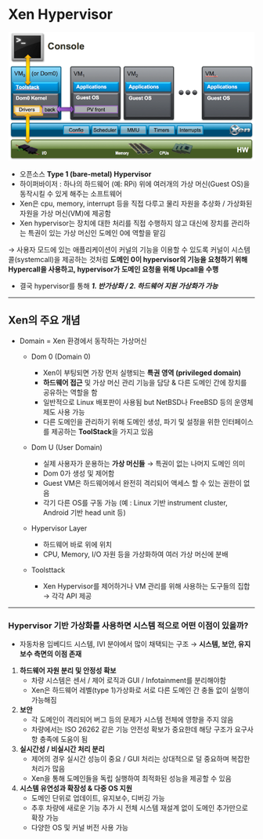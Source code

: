 # Xen Hypervisor

![xen_hypervisor](./img/xen_hypervisor.png)

- 오픈소스 **Type 1 (bare-metal) Hypervisor**
- 하이퍼바이저 : 하나의 하드웨어 (예: RPi) 위에 여러개의 가상 머신(Guest OS)을 동작시킬 수 있게 해주는 소프트웨어
- Xen은 cpu, memory, interrupt 등을 직접 다루고 물리 자원을 추상화 / 가상화된 자원을 가상 머신(VM)에 제공함
- Xen hypervisor는 장치에 대한 처리를 직접 수행하지 않고 대신에 장치를 관리하는 특권이 있는 가상 머신인 도메인 0에 역할을 맡김


&rarr; 사용자 모드에 있는 애플리케이션이 커널의 기능을 이용할 수 있도록 커널이 시스템콜(systemcall)을 제공하는 것처럼 **도메인 0이 hypervisor의 기능을 요청하기 위해 Hypercall을 사용하고, hypervisor가 도메인 요청을 위해 Upcall을 수행**
- 결국 hypervisor를 통해 ***1. 반가상화 / 2. 하드웨어 지원 가상화가 가능***

---
## Xen의 주요 개념
- Domain = Xen 환경에서 동작하는 가상머신
     - Dom 0 (Domain 0)
         - Xen이 부팅되면 가장 먼저 실행되는 **특권 영역 (privileged domain)**
         - **하드웨어 접근** 및 가상 머신 관리 기능을 담당 & 다른 도메인 간에 장치를 공유하는 역할을 함
         - 일반적으로 Linux 배포판이 사용됨 but NetBSD나 FreeBSD 등의 운영체제도 사용 가능
         - 다른 도메인을 관리하기 위해 도메인 생성, 파기 및 설정을 위한 인터페이스를 제공하는 **ToolStack**을 가지고 있음

     - Dom U (User Domain)
         - 실제 사용자가 운용하는 **가상 머신들** &rarr; 특권이 없는 나머지 도메인 의미
         - Dom 0가 생성 및 제어함
         - Guest VM은 하드웨어에서 완전히 격리되어 액세스 할 수 있는 권한이 없음
         - 각기 다른 OS를 구동 가능 (예 : Linux 기반 instrument cluster, Android 기반 head unit 등)

     - Hypervisor Layer
         - 하드웨어 바로 위에 위치
         - CPU, Memory, I/O 자원 등을 가상화하여 여러 가상 머신에 분배

     - Toolsttack
         - Xen Hypervisor를 제어하거나 VM 관리를 위해 사용하는 도구들의 집합 &rarr; 각각 API 제공
---
### Hypervisor 기반 가상화를 사용하면 시스템 적으로 어떤 이점이 있을까?
- 자동차용 임베디드 시스템, IVI 분야에서 많이 채택되는 구조 &rarr; **시스템, 보안, 유지보수 측면의 이점 존재**

1. **하드웨어 자원 분리 및 안정성 확보**
     - 차량 시스템은 센서 / 제어 로직과 GUI / Infotainment를 분리해야함
     - Xen은 하드웨어 레벨(type 1)가상화로 서로 다른 도메인 간 충돌 없이 실행이 가능해짐
2. **보안**
     - 각 도메인이 격리되어 버그 등의 문제가 시스템 전체에 영향을 주지 않음
     - 차량에서는 ISO 26262 같은 기능 안전성 확보가 중요한데 해당 구조가 요구사항 충족에 도움이 됨
3. **실시간성 / 비실시간 처리 분리**
     - 제어의 경우 실시간 성능이 중요 / GUI 처리는 상대적으로 덜 중요하며 복잡한 처리가 많음
     - Xen을 통해 도메인들을 독립 실행하여 최적화된 성능을 제공할 수 있음
4. **시스템 유연성과 확장성 & 다중 OS 지원**
     - 도메인 단위로 업데이트, 유지보수, 디버깅 가능
     - 추후 차량에 새로운 기능 추가 시 전체 시스템 재설계 없이 도메인 추가만으로 확장 가능
     - 다양한 OS 및 커널 버전 사용 가능
